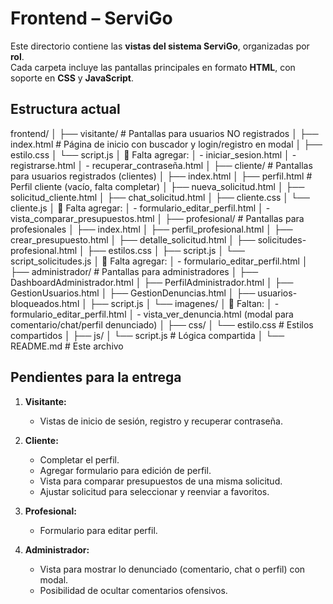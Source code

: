 # Frontend – ServiGo

Este directorio contiene las **vistas del sistema ServiGo**, organizadas por **rol**.  
Cada carpeta incluye las pantallas principales en formato **HTML**, con soporte en **CSS** y **JavaScript**.

## Estructura actual
frontend/
│
├── visitante/ # Pantallas para usuarios NO registrados
│ ├── index.html # Página de inicio con buscador y login/registro en modal
│ ├── estilo.css
│ └── script.js
│ 📌 Falta agregar:
│ - iniciar_sesion.html
│ - registrarse.html
│ - recuperar_contraseña.html
│
├── cliente/ # Pantallas para usuarios registrados (clientes)
│ ├── index.html
│ ├── perfil.html # Perfil cliente (vacío, falta completar)
│ ├── nueva_solicitud.html
│ ├── solicitud_cliente.html
│ ├── chat_solicitud.html
│ ├── cliente.css
│ └── cliente.js
│ 📌 Falta agregar:
│ - formulario_editar_perfil.html
│ - vista_comparar_presupuestos.html
│
├── profesional/ # Pantallas para profesionales
│ ├── index.html
│ ├── perfil_profesional.html
│ ├── crear_presupuesto.html
│ ├── detalle_solicitud.html
│ ├── solicitudes-profesional.html
│ ├── estilos.css
│ ├── script.js
│ └── script_solicitudes.js
│ 📌 Falta agregar:
│ - formulario_editar_perfil.html
│
├── administrador/ # Pantallas para administradores
│ ├── DashboardAdministrador.html
│ ├── PerfilAdministrador.html
│ ├── GestionUsuarios.html
│ ├── GestionDenuncias.html
│ ├── usuarios-bloqueados.html
│ ├── script.js
│ └── imagenes/
│ 📌 Faltan:
│ - formulario_editar_perfil.html
│ - vista_ver_denuncia.html (modal para comentario/chat/perfil denunciado)
│
├── css/
│ └── estilo.css # Estilos compartidos
│
├── js/
│ └── script.js # Lógica compartida
│
└── README.md # Este archivo

##  Pendientes para la entrega

1. **Visitante:**  
   - Vistas de inicio de sesión, registro y recuperar contraseña.

2. **Cliente:**  
   - Completar el perfil.  
   - Agregar formulario para edición de perfil.  
   - Vista para comparar presupuestos de una misma solicitud.  
   - Ajustar solicitud para seleccionar y reenviar a favoritos.

3. **Profesional:**  
   - Formulario para editar perfil.

4. **Administrador:**  
   - Vista para mostrar lo denunciado (comentario, chat o perfil) con modal.  
   - Posibilidad de ocultar comentarios ofensivos.

